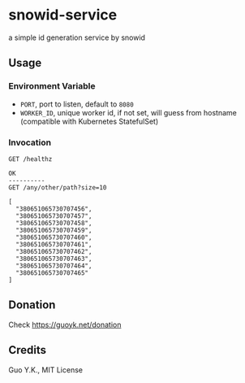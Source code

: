 # snowid-service

a simple id generation service by snowid

## Usage

### Environment Variable

* `PORT`, port to listen, default to `8080`
* `WORKER_ID`, unique worker id, if not set, will guess from hostname (compatible with Kubernetes StatefulSet)

### Invocation

```
GET /healthz

OK
----------
GET /any/other/path?size=10

[
  "380651065730707456",
  "380651065730707457",
  "380651065730707458",
  "380651065730707459",
  "380651065730707460",
  "380651065730707461",
  "380651065730707462",
  "380651065730707463",
  "380651065730707464",
  "380651065730707465"
]
```

## Donation

Check https://guoyk.net/donation

## Credits

Guo Y.K., MIT License
